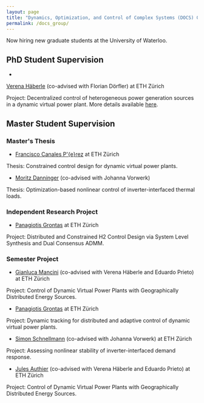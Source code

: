 ```yaml
---
layout: page
title: "Dynamics, Optimization, and Control of Complex Systems (DOCS) Group"
permalink: /docs_group/
---
```


Now hiring new graduate students at the University of Waterloo.

## PhD Student Supervision

- 
[Verena Häberle](https://control.ee.ethz.ch/people/profile.verena-haeberle.html)
(co-advised with Florian Dörfler) at ETH Zürich

Project: Decentralized control of heterogeneous power generation sources in a
dynamic virtual power plant. More details available
[here](https://arxiv.org/pdf/2108.00925.pdf).

## Master Student Supervision

### Master's Thesis

- [Francisco Canales P\'{e}rez](https://ch.linkedin.com/in/francisco-canales-perez?trk=public_profile_browsemap) at ETH Zürich

Thesis: Constrained control design for dynamic virtual power plants.

- [Moritz Danninger](https://ch.linkedin.com/in/moritz-danninger-7b9075206) (co-advised with Johanna Vorwerk)

Thesis: Optimization-based nonlinear control of inverter-interfaced thermal
loads.

### Independent Research Project

- [Panagiotis Grontas](https://ch.linkedin.com/in/panagiotis-grontas-4517b0184?challengeId=AQGj7S-mw_btlgAAAYHfkq0WLxcMk423Q8NZ-rU2p4IoMVZrkWTmuFOlRsKO25BmXdayGh1f9ZIt0jItaCAKnKYO7kXFK2Gbww&submissionId=3c190ec8-b3f5-ff16-6ff5-dbe3806d846c&challengeSource=AgEDv5-8G_AKuwAAAYHfktOjudFUdYZAX8KYU8oEUZ3OJnt2ApZn8tKL2TUDuBg&challegeType=AgE9UbE1HZJBSAAAAYHfktOmgi2TI2rsFEUR6JqDpkKhCs8fGk2cXLA&memberId=AgGB5AZOzNSoSQAAAYHfktOpbxIrc9FQOUYhidAUOGkm_gI&recognizeDevice=AgEJIz-VWDEnjwAAAYHfktOsXAXbkflPjJSxE0IE5ZeVw7F0a_h2) at ETH Zürich

Project: Distributed and Constrained H2 Control Design via System Level
Synthesis and Dual Consensus ADMM.

### Semester Project

- [Gianluca Mancini](https://ch.linkedin.com/in/gianluca-mancini-1a2586b2)
(co-advised with Verena Häberle and Eduardo Prieto)
at ETH Zürich

Project: Control of Dynamic Virtual Power Plants with Geographically
Distributed Energy Sources.

- [Panagiotis Grontas](https://ch.linkedin.com/in/panagiotis-grontas-4517b0184?challengeId=AQGj7S-mw_btlgAAAYHfkq0WLxcMk423Q8NZ-rU2p4IoMVZrkWTmuFOlRsKO25BmXdayGh1f9ZIt0jItaCAKnKYO7kXFK2Gbww&submissionId=3c190ec8-b3f5-ff16-6ff5-dbe3806d846c&challengeSource=AgEDv5-8G_AKuwAAAYHfktOjudFUdYZAX8KYU8oEUZ3OJnt2ApZn8tKL2TUDuBg&challegeType=AgE9UbE1HZJBSAAAAYHfktOmgi2TI2rsFEUR6JqDpkKhCs8fGk2cXLA&memberId=AgGB5AZOzNSoSQAAAYHfktOpbxIrc9FQOUYhidAUOGkm_gI&recognizeDevice=AgEJIz-VWDEnjwAAAYHfktOsXAXbkflPjJSxE0IE5ZeVw7F0a_h2) at ETH Zürich

Project: Dynamic tracking for distributed and adaptive control of dynamic
virtual power plants.

- [Simon Schnellmann](https://ch.linkedin.com/in/simon-schnellmann)
(co-advised with Johanna Vorwerk) at ETH Zürich

Project: Assessing nonlinear stability of inverter-interfaced demand response.

- [Jules Authier](https://www.linkedin.com/in/jules-authier-972105207/)
(co-advised with Verena Häberle and Eduardo Prieto) at ETH Zürich

Project: Control of Dynamic Virtual Power Plants with Geographically
Distributed Energy Sources.